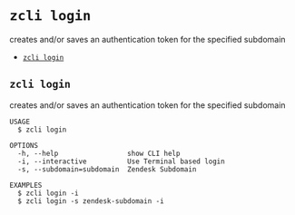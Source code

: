 `zcli login`
============

creates and/or saves an authentication token for the specified subdomain

* [`zcli login`](#zcli-login)

## `zcli login`

creates and/or saves an authentication token for the specified subdomain

```
USAGE
  $ zcli login

OPTIONS
  -h, --help                 show CLI help
  -i, --interactive          Use Terminal based login
  -s, --subdomain=subdomain  Zendesk Subdomain

EXAMPLES
  $ zcli login -i
  $ zcli login -s zendesk-subdomain -i
```
